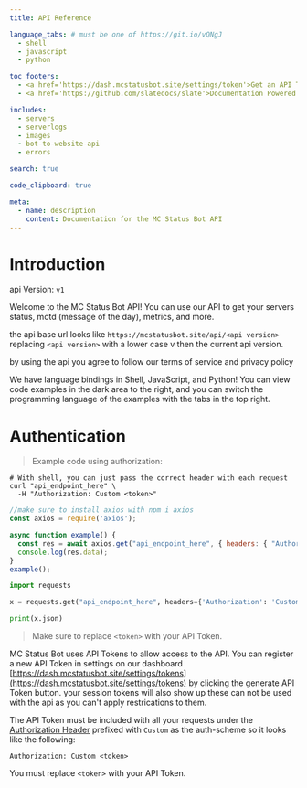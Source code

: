 ```yaml
---
title: API Reference

language_tabs: # must be one of https://git.io/vQNgJ
  - shell
  - javascript
  - python

toc_footers:
  - <a href='https://dash.mcstatusbot.site/settings/token'>Get an API Token</a>
  - <a href='https://github.com/slatedocs/slate'>Documentation Powered by Slate</a>

includes:
  - servers
  - serverlogs
  - images
  - bot-to-website-api
  - errors

search: true

code_clipboard: true

meta:
  - name: description
    content: Documentation for the MC Status Bot API
---
```


# Introduction

api Version: `v1`

Welcome to the MC Status Bot API! You can use our API to get your servers status, motd (message of the day), metrics, and more.

the api base url looks like `https://mcstatusbot.site/api/<api version>` replacing `<api version>` with a lower case v then the current api version.

by using the api you agree to follow our terms of service and privacy policy

We have language bindings in Shell, JavaScript, and Python! You can view code examples in the dark area to the right, and you can switch the programming language of the examples with the tabs in the top right.


# Authentication

> Example code using authorization:

```shell
# With shell, you can just pass the correct header with each request
curl "api_endpoint_here" \
  -H "Authorization: Custom <token>"
```

```javascript
//make sure to install axios with npm i axios
const axios = require('axios');

async function example() {
  const res = await axios.get("api_endpoint_here", { headers: { "Authorization" : "Custom <token>" } });
  console.log(res.data);
}
example();
```

```python
import requests

x = requests.get("api_endpoint_here", headers={'Authorization': 'Custom <token>'})

print(x.json)
```


> Make sure to replace `<token>` with your API Token.

MC Status Bot uses API Tokens to allow access to the API. You can register a new API Token in settings on our dashboard [https://dash.mcstatusbot.site/settings/tokens](https://dash.mcstatusbot.site/settings/tokens) by clicking the generate API Token button.
your session tokens will also show up these can not be used with the api as you can't apply restrications to them.

The API Token must be included with all your requests under the [Authorization Header](https://developer.mozilla.org/en-US/docs/Web/HTTP/Headers/Authorization) prefixed with `Custom` as the auth-scheme so it looks like the following:

`Authorization: Custom <token>`

<aside class="notice">
You must replace <code>&lt;token&gt;</code> with your API Token.
</aside>



